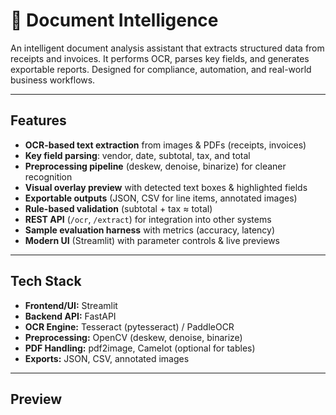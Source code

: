 # 📄 Document Intelligence

An intelligent document analysis assistant that extracts structured data from receipts and invoices. It performs OCR, parses key fields, and generates exportable reports. Designed for compliance, automation, and real-world business workflows.

---

## Features
- **OCR-based text extraction** from images & PDFs (receipts, invoices)  
- **Key field parsing**: vendor, date, subtotal, tax, and total  
- **Preprocessing pipeline** (deskew, denoise, binarize) for cleaner recognition  
- **Visual overlay preview** with detected text boxes & highlighted fields  
- **Exportable outputs** (JSON, CSV for line items, annotated images)  
- **Rule-based validation** (subtotal + tax ≈ total)  
- **REST API** (`/ocr`, `/extract`) for integration into other systems  
- **Sample evaluation harness** with metrics (accuracy, latency)  
- **Modern UI** (Streamlit) with parameter controls & live previews  

---

## Tech Stack
- **Frontend/UI:** Streamlit  
- **Backend API:** FastAPI  
- **OCR Engine:** Tesseract (pytesseract) / PaddleOCR  
- **Preprocessing:** OpenCV (deskew, denoise, binarize)  
- **PDF Handling:** pdf2image, Camelot (optional for tables)  
- **Exports:** JSON, CSV, annotated images  

---

##  Preview


